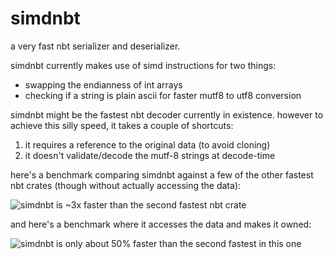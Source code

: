 # simdnbt

a very fast nbt serializer and deserializer.

simdnbt currently makes use of simd instructions for two things:
- swapping the endianness of int arrays
- checking if a string is plain ascii for faster mutf8 to utf8 conversion

simdnbt might be the fastest nbt decoder currently in existence. however to achieve this silly speed, it takes a couple of shortcuts:
1. it requires a reference to the original data (to avoid cloning)
2. it doesn't validate/decode the mutf-8 strings at decode-time

here's a benchmark comparing simdnbt against a few of the other fastest nbt crates (though without actually accessing the data):

![simdnbt is ~3x faster than the second fastest nbt crate](https://github.com/mat-1/simdnbt/assets/27899617/03a4f916-d162-4a23-aa1a-12f1b11dc903)


and here's a benchmark where it accesses the data and makes it owned:

![simdnbt is only about 50% faster than the second fastest in this one](https://github.com/mat-1/simdnbt/assets/27899617/9d716c39-3bff-4703-99d7-2bec91c6b205)
